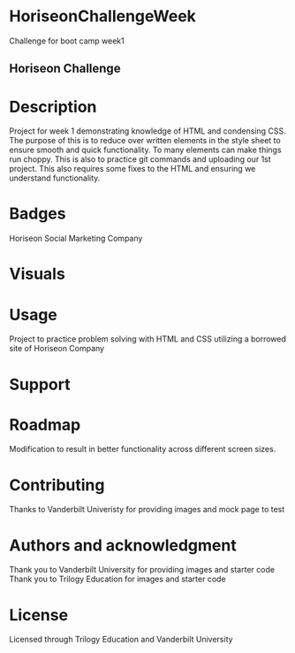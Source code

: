 # HoriseonChallengeWeek
Challenge for boot camp week1
## Horiseon Challenge

# Description
Project for week 1 demonstrating knowledge of HTML and condensing CSS.
The purpose of this is to reduce over written elements in the style sheet to 
ensure smooth and quick functionality. To many elements can make things run choppy.
This is also to practice git commands and uploading our 1st project. This also requires 
some fixes to the HTML and ensuring we understand functionality. 

# Badges
Horiseon Social Marketing Company

# Visuals

# Usage
Project to practice problem solving with HTML and CSS utilizing a borrowed site of Horiseon Company

# Support

# Roadmap
Modification to result in better functionality across different screen sizes.

# Contributing
Thanks to Vanderbilt Univeristy for providing images and mock page to test

# Authors and acknowledgment
Thank you to Vanderbilt University for providing images and starter code
Thank you to Trilogy Education for images and starter code

# License
Licensed through Trilogy Education and Vanderbilt University


